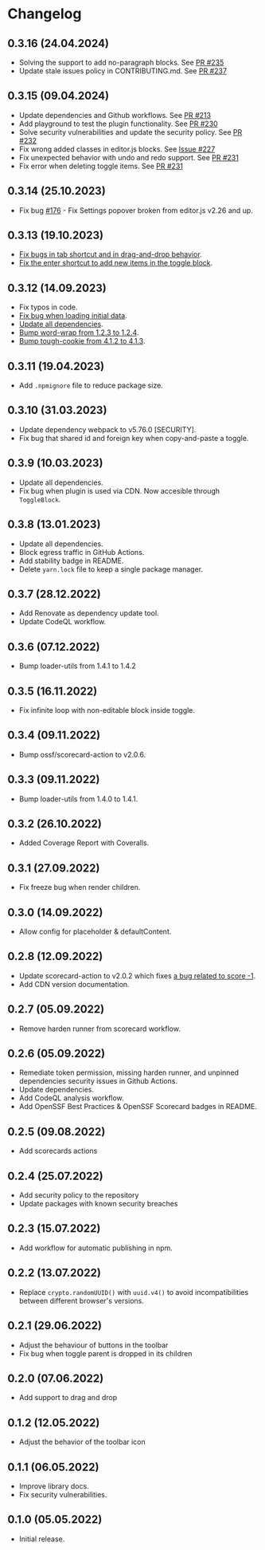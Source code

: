 # Changelog

## 0.3.16 (24.04.2024)

- Solving the support to add no-paragraph blocks. See [PR #235](https://github.com/kommitters/editorjs-toggle-block/pull/235)
- Update stale issues policy in CONTRIBUTING.md. See [PR #237](https://github.com/kommitters/editorjs-toggle-block/pull/237) 

## 0.3.15 (09.04.2024)

- Update dependencies and Github workflows. See [PR #213](https://github.com/kommitters/editorjs-toggle-block/pull/213)
- Add playground to test the plugin functionality. See [PR #230](https://github.com/kommitters/editorjs-toggle-block/pull/230)
- Solve security vulnerabilities and update the security policy. See [PR #232](https://github.com/kommitters/editorjs-toggle-block/pull/232)
- Fix wrong added classes in editor.js blocks. See [Issue #227](https://github.com/kommitters/editorjs-toggle-block/issues/227)
- Fix unexpected behavior with undo and redo support. See [PR #231](https://github.com/kommitters/editorjs-toggle-block/pull/231)
- Fix error when deleting toggle items. See [PR #231](https://github.com/kommitters/editorjs-toggle-block/pull/231)

## 0.3.14 (25.10.2023)

- Fix bug [#176](https://github.com/kommitters/editorjs-toggle-block/issues/176) - Fix Settings popover broken from editor.js v2.26 and up.

## 0.3.13 (19.10.2023)

* [Fix bugs in tab shortcut and in drag-and-drop behavior](https://github.com/kommitters/editorjs-toggle-block/issues/203).
* [Fix the enter shortcut to add new items in the toggle block](https://github.com/kommitters/editorjs-toggle-block/pull/217).

## 0.3.12 (14.09.2023)

* Fix typos in code.
* [Fix bug when loading initial data](https://github.com/kommitters/editorjs-toggle-block/issues/206).
* [Update all dependencies](https://github.com/kommitters/editorjs-toggle-block/pull/202).
* [Bump word-wrap from 1.2.3 to 1.2.4](https://github.com/kommitters/editorjs-toggle-block/pull/205).
* [Bump tough-cookie from 4.1.2 to 4.1.3](https://github.com/kommitters/editorjs-toggle-block/pull/204).

## 0.3.11 (19.04.2023)

* Add `.npmignore` file to reduce package size.

## 0.3.10 (31.03.2023)

* Update dependency webpack to v5.76.0 [SECURITY].
* Fix bug that shared id and foreign key when copy-and-paste a toggle.

## 0.3.9 (10.03.2023)

* Update all dependencies.
* Fix bug when plugin is used via CDN. Now accesible through `ToggleBlock`.

## 0.3.8 (13.01.2023)

* Update all dependencies.
* Block egress traffic in GitHub Actions.
* Add stability badge in README.
* Delete `yarn.lock` file to keep a single package manager.

## 0.3.7 (28.12.2022)

* Add Renovate as dependency update tool.
* Update CodeQL workflow.

## 0.3.6 (07.12.2022)

* Bump loader-utils from 1.4.1 to 1.4.2

## 0.3.5 (16.11.2022)

* Fix infinite loop with non-editable block inside toggle.

## 0.3.4 (09.11.2022)

* Bump ossf/scorecard-action to v2.0.6.

## 0.3.3 (09.11.2022)

* Bump loader-utils from 1.4.0 to 1.4.1.

## 0.3.2 (26.10.2022)

* Added Coverage Report with Coveralls.

## 0.3.1 (27.09.2022)

* Fix freeze bug when render children.

## 0.3.0 (14.09.2022)

* Allow config for placeholder & defaultContent.

## 0.2.8 (12.09.2022)

* Update scorecard-action to v2.0.2 which fixes [a bug related to score -1](https://github.com/ossf/scorecard-action/issues/895).
* Add CDN version documentation.

## 0.2.7 (05.09.2022)

* Remove harden runner from scorecard workflow.

## 0.2.6 (05.09.2022)

* Remediate token permission, missing harden runner, and unpinned dependencies security issues in Github Actions.
* Update dependencies.
* Add CodeQL analysis workflow.
* Add OpenSSF Best Practices & OpenSSF Scorecard badges in README.

## 0.2.5 (09.08.2022)

* Add scorecards actions

## 0.2.4 (25.07.2022)

* Add security policy to the repository
* Update packages with known security breaches

## 0.2.3 (15.07.2022)

* Add workflow for automatic publishing in npm.

## 0.2.2 (13.07.2022)

* Replace `crypto.randomUUID()` with `uuid.v4()` to avoid incompatibilities between different browser's versions.

## 0.2.1 (29.06.2022)

* Adjust the behaviour of buttons in the toolbar
* Fix bug when toggle parent is dropped in its children

## 0.2.0 (07.06.2022)

* Add support to drag and drop

## 0.1.2 (12.05.2022)

* Adjust the behavior of the toolbar icon

## 0.1.1 (06.05.2022)

* Improve library docs.
* Fix security vulnerabilities.

## 0.1.0 (05.05.2022)

* Initial release.
